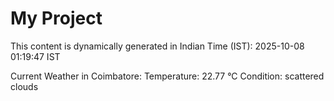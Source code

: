 # My Project

This content is dynamically generated in Indian Time (IST): 2025-10-08 01:19:47 IST


Current Weather in Coimbatore:
Temperature: 22.77 °C
Condition: scattered clouds
